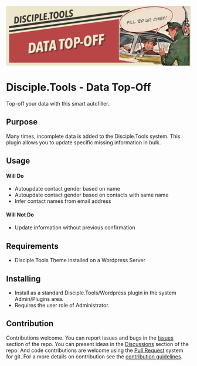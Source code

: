 ![Plugin Banner](https://raw.githubusercontent.com/prykon/disciple-tools-data-top-off/master/documentation/banner.png)

# Disciple.Tools - Data Top-Off

Top-off your data with this smart autofiller.

## Purpose

Many times, incomplete data is added to the Disciple.Tools system. This plugin allows you to update specific missing information in bulk.

## Usage

#### Will Do

- Autoupdate contact gender based on name
- Autoupdate contact gender based on contacts with same name
- Infer contact names from email address

#### Will Not Do

- Update information without previous confirmation

## Requirements

- Disciple.Tools Theme installed on a Wordpress Server

## Installing

- Install as a standard Disciple.Tools/Wordpress plugin in the system Admin/Plugins area.
- Requires the user role of Administrator.

## Contribution

Contributions welcome. You can report issues and bugs in the
[Issues](https://github.com/DiscipleTools/disciple-tools-data-top-off/issues) section of the repo. You can present ideas
in the [Discussions](https://github.com/DiscipleTools/disciple-tools-data-top-off/discussions) section of the repo. And
code contributions are welcome using the [Pull Request](https://github.com/DiscipleTools/disciple-tools-data-top-off/pulls)
system for git. For a more details on contribution see the
[contribution guidelines](https://github.com/DiscipleTools/disciple-tools-data-top-off/blob/master/CONTRIBUTING.md).
